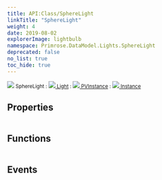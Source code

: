 ```yaml
---
title: API:Class/SphereLight
linkTitle: "SphereLight"
weight: 4
date: 2019-08-02
explorerImage: lightbulb
namespace: Primrose.DataModel.Lights.SphereLight
deprecated: false
no_list: true
toc_hide: true
---
```

<small class="inheritance">
<span class="" href="/docs/api-reference/Class/SphereLight"><img src="/icons/silk/lightbulb.png"/>&nbsp;SphereLight</span>&nbsp;:&nbsp;<a class="" href="/docs/api-reference/Class/Light"><img src="/icons/silk/lightbulb.png"/>&nbsp;Light</a>&nbsp;:&nbsp;<a class="" href="/docs/api-reference/Class/PVInstance"><img src="/icons/silk/default.png"/>&nbsp;PVInstance</a>&nbsp;:&nbsp;<a class="" href="/docs/api-reference/Class/Instance"><img src="/icons/silk/default.png"/>&nbsp;Instance</a></small>
 
## Properties
 
<table class="studiohide">
<tbody>
</tbody>
</table>
 
## Functions
 
<table class="studiohide">
<tbody>
</tbody>
</table>
 
## Events
 
<table class="studiohide">
<tbody>
</tbody>
</table>
<b>
</b>
<div class="inheritors">
<ul class="root">
</ul>
</div>
